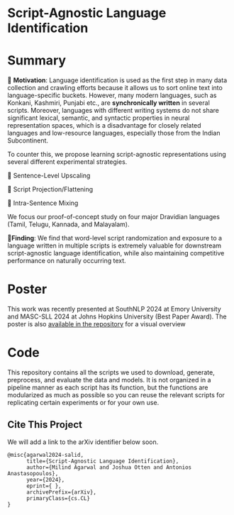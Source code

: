 # Script-Agnostic Language Identification

	


# Summary

 :mega:	**Motivation**: Language identification is used as the first step in many data collection and crawling efforts because it allows us to sort online text into language-specific buckets. However, many modern languages, such as Konkani, Kashmiri, Punjabi etc., are **synchronically written** in several scripts. Moreover, languages with different writing systems do not share significant lexical, semantic, and syntactic properties in neural representation spaces, which is a disadvantage for closely related languages and low-resource languages, especially those from the Indian Subcontinent. 

To counter this, we propose learning script-agnostic representations using several different experimental strategies.

:pushpin:	Sentence-Level Upscaling

:pushpin:	Script Projection/Flattening

:pushpin:	Intra-Sentence Mixing

We focus our proof-of-concept study on four major Dravidian languages (Tamil, Telugu, Kannada, and Malayalam). 

 :mega:**Finding**: We find that word-level script randomization and exposure to a language written in multiple scripts is extremely valuable for downstream script-agnostic language identification, while also maintaining competitive performance on naturally occurring text.

# Poster
This work was recently presented at SouthNLP 2024 at Emory University and MASC-SLL 2024 at Johns Hopkins University (Best Paper Award). The poster is also [available in the repository](poster.pdf) for a visual overview 

# Code
This repository contains all the scripts we used to download, generate, preprocess, and evaluate the data and models. It is not organized in a  pipeline manner as each script has its function, but the functions are modularized as much as possible so you can reuse the relevant scripts for replicating certain experiments or for your own use.

## Cite This Project
We will add a link to the arXiv identifier below soon.
```
@misc{agarwal2024-salid,
      title={Script-Agnostic Language Identification}, 
      author={Milind Agarwal and Joshua Otten and Antonios Anastasopoulos},
      year={2024},
      eprint={ },
      archivePrefix={arXiv},
      primaryClass={cs.CL}
}
```
